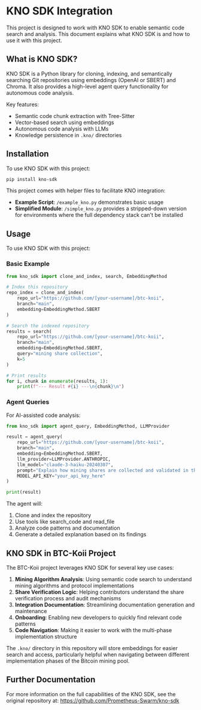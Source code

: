 # KNO SDK Integration

This project is designed to work with KNO SDK to enable semantic code search and analysis. This document explains what KNO SDK is and how to use it with this project.

## What is KNO SDK?

KNO SDK is a Python library for cloning, indexing, and semantically searching Git repositories using embeddings (OpenAI or SBERT) and Chroma. It also provides a high-level agent query functionality for autonomous code analysis.

Key features:
- Semantic code chunk extraction with Tree-Sitter
- Vector-based search using embeddings
- Autonomous code analysis with LLMs
- Knowledge persistence in `.kno/` directories

## Installation

To use KNO SDK with this project:

```bash
pip install kno-sdk
```

This project comes with helper files to facilitate KNO integration:
- **Example Script**: `/example_kno.py` demonstrates basic usage
- **Simplified Module**: `/simple_kno.py` provides a stripped-down version for environments where the full dependency stack can't be installed

## Usage

To use KNO SDK with this project:

### Basic Example

```python
from kno_sdk import clone_and_index, search, EmbeddingMethod

# Index this repository
repo_index = clone_and_index(
    repo_url="https://github.com/[your-username]/btc-koii",
    branch="main",
    embedding=EmbeddingMethod.SBERT
)

# Search the indexed repository
results = search(
    repo_url="https://github.com/[your-username]/btc-koii",
    branch="main",
    embedding=EmbeddingMethod.SBERT,
    query="mining share collection",
    k=5
)

# Print results
for i, chunk in enumerate(results, 1):
    print(f"--- Result #{i} ---\n{chunk}\n")
```

### Agent Queries

For AI-assisted code analysis:

```python
from kno_sdk import agent_query, EmbeddingMethod, LLMProvider

result = agent_query(
    repo_url="https://github.com/[your-username]/btc-koii",
    branch="main",
    embedding=EmbeddingMethod.SBERT,
    llm_provider=LLMProvider.ANTHROPIC,
    llm_model="claude-3-haiku-20240307",
    prompt="Explain how mining shares are collected and validated in this project",
    MODEL_API_KEY="your_api_key_here"
)

print(result)
```

The agent will:
1. Clone and index the repository
2. Use tools like search_code and read_file
3. Analyze code patterns and documentation
4. Generate a detailed explanation based on its findings

## KNO SDK in BTC-Koii Project

The BTC-Koii project leverages KNO SDK for several key use cases:

1. **Mining Algorithm Analysis**: Using semantic code search to understand mining algorithms and protocol implementations
2. **Share Verification Logic**: Helping contributors understand the share verification process and audit mechanisms
3. **Integration Documentation**: Streamlining documentation generation and maintenance
4. **Onboarding**: Enabling new developers to quickly find relevant code patterns
5. **Code Navigation**: Making it easier to work with the multi-phase implementation structure

The `.kno/` directory in this repository will store embeddings for easier search and access, particularly helpful when navigating between different implementation phases of the Bitcoin mining pool.

## Further Documentation

For more information on the full capabilities of the KNO SDK, see the original repository at:
https://github.com/Prometheus-Swarm/kno-sdk